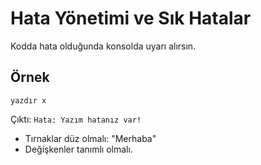 # Hata Yönetimi ve Sık Hatalar

Kodda hata olduğunda konsolda uyarı alırsın.

## Örnek
```
yazdır x
```
Çıktı: `Hata: Yazım hatanız var!`

- Tırnaklar düz olmalı: "Merhaba"
- Değişkenler tanımlı olmalı. 
